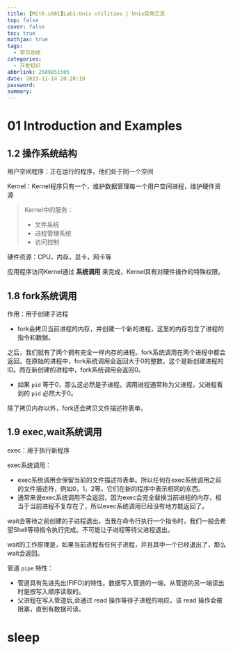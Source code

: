 ```yaml
---
title: [Mit6.s081]Lab1:Unix utilities | Unix实用工具
top: false
cover: false
toc: true
mathjax: true
tags:
  - 学习总结
categories:
  - 开发知识
abbrlink: 2589851505
date: 2023-11-14 20:28:19
password:
summary:
---
```


# 01 Introduction and Examples

## 1.2 操作系统结构

用户空间程序：正在运行的程序，他们处于同一个空间

Kernel：Kernel程序只有一个，维护数据管理每一个用户空间进程，维护硬件资源

> Kernel中的服务：
>
> - 文件系统
> - 进程管理系统
> - 访问控制

硬件资源：CPU，内存，显卡，网卡等

应用程序访问Kernel通过 **系统调用** 来完成，Kernel具有对硬件操作的特殊权限。

## 1.8 fork系统调用

作用：用于创建子进程

- fork会拷贝当前进程的内存，并创建一个新的进程，这里的内存包含了进程的指令和数据。

之后，我们就有了两个拥有完全一样内存的进程。fork系统调用在两个进程中都会返回，在原始的进程中，fork系统调用会返回大于0的整数，这个是新创建进程的ID。而在新创建的进程中，fork系统调用会返回0。

- 如果 `pid` 等于0，那么这必然是子进程。调用进程通常称为父进程，父进程看到的 `pid` 必然大于0。

除了拷贝内存以外，fork还会拷贝文件描述符表单。

## 1.9 exec,wait系统调用

exec：用于执行新程序

exec系统调用：

- exec系统调用会保留当前的文件描述符表单。所以任何在exec系统调用之前的文件描述符，例如0，1，2等。它们在新的程序中表示相同的东西。
- 通常来说exec系统调用不会返回，因为exec会完全替换当前进程的内存，相当于当前进程不复存在了，所以exec系统调用已经没有地方能返回了。

wait会等待之前创建的子进程退出。当我在命令行执行一个指令时，我们一般会希望Shell等待指令执行完成。不可能让子进程等待父进程退出。

wait的工作原理是，如果当前进程有任何子进程，并且其中一个已经退出了，那么wait会返回。

管道 `pipe` 特性：

- 管道具有先进先出(FIFO)的特性。数据写入管道的一端，从管道的另一端读出时是按写入顺序读取的。
- 父进程在写入管道后,会通过 read 操作等待子进程的响应。该 read 操作会被阻塞，直到有数据可读。



# sleep
